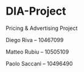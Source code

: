 # DIA-Project

Pricing & Advertising Project

Diego Riva – 10467099

Matteo Rubiu – 10505109

Paolo Saccani – 10496490
